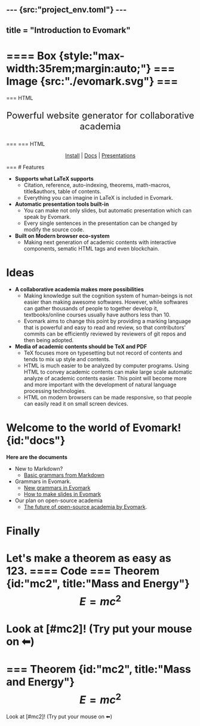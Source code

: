 --- {src:"project_env.toml"} ---
---
title = "Introduction to Evomark"
---
==== Box {style:"max-width:35rem;margin:auto;"}
=== Image {src:"./evomark.svg"} ===
====
===  HTML
<p style="text-align:center;font-size:1.5rem;">
Powerful website generator for collaborative academia
</p>
===
===  HTML
<p style="text-align:center;">
<a href="/install">Install</a> | <a href="#docs">Docs</a> | <a href="/introduction">Presentations</a>
</p>
===
# Features

- **Supports what LaTeX supports**
    - Citation, reference, auto-indexing, theorems, math-macros, title&authors, table of contents. 
    - Everything you can imagine in LaTeX is included in Evomark.
- **Automatic presentation tools built-in**
    - You can make not only slides, but automatic presentation which can speak by Evomark. 
    - Every single sentences in the presentation can be changed by modify the source code.
- **Built on Modern browser eco-system**
    - Making next generation of academic contents with interactive components, sematic HTML tags and even blockchain.

# Ideas

- **A collaborative academia makes more possibilities**
    - Making knowledge suit the cognition system of human-beings is not easier than making awesome softwares. However, while softwares can gather thousands of people to together develop it, textbooks/online courses usually have authors less than 10.
    - Evomark aims to change this point by providing a marking language that is powerful and easy to read and review, so that contributors' commits can be efficiently reviewed by reviewers of git repos and then being adopted.
- **Media of academic contents should be TeX and PDF**
    - TeX focuses more on typesetting but not record of contents and tends to mix up style and contents.
    - HTML is much easier to be analyzed by computer programs. Using HTML to convey academic contents can make large scale automatic analyze of academic contents easier. This point will become more and more important with the development of natural language processing technologies.
    - HTML on modern browsers can be made responsive, so that people can easily read it on small screen devices.


# Welcome to the world of Evomark! {id:"docs"}

**Here are the documents**

- New to Markdown? 
    - [Basic grammars from Markdown](grammar-markdown)
- Grammars in Evomark.
    - [New grammars in Evomark](grammar-evomark)
    - [How to make slides in Evomark](slides-evomark)
- Our plan on open-source academia
    - [The future of open-source academia by Evomark](open-source-future).


# Finally

Let's make a theorem as easy as 123.
==== Code
=== Theorem {id:"mc2", title:"Mass and Energy"}
$$
E=mc^2
$$
===
Look at [#mc2]! (Try put your mouse on ⬅)
====
=== Theorem {id:"mc2", title:"Mass and Energy"}
$$
E=mc^2
$$
===
Look at [#mc2]! (Try put your mouse on ⬅)

